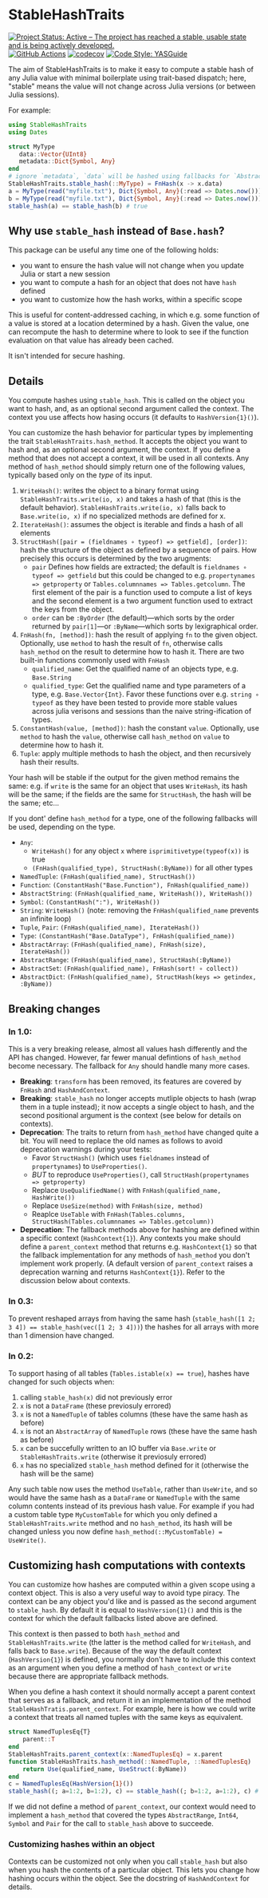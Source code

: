 # StableHashTraits

[![Project Status: Active – The project has reached a stable, usable state and is being actively developed.](https://www.repostatus.org/badges/latest/active.svg)](https://www.repostatus.org/#active)
 [![GitHub Actions](https://github.com/beacon-biosignals/StableHashTraits.jl/workflows/CI/badge.svg)](https://github.com/beacon-biosignals/StableHashTraits.jl/actions/workflows/ci.yml)
 [![codecov](https://codecov.io/gh/beacon-biosignals/StableHashTraits.jl/branch/main/graph/badge.svg?token=4O1YO0GMNM)](https://codecov.io/gh/beacon-biosignals/StableHashTraits.jl)
[![Code Style: YASGuide](https://img.shields.io/badge/code%20style-yas-violet.svg)](https://github.com/jrevels/YASGu)


The aim of StableHashTraits is to make it easy to compute a stable hash of any Julia value
with minimal boilerplate using trait-based dispatch; here, "stable" means the value will not
change across Julia versions (or between Julia sessions). 

For example:

```julia
using StableHashTraits
using Dates

struct MyType
   data::Vector{UInt8}
   metadata::Dict{Symbol, Any}
end
# ignore `metadata`, `data` will be hashed using fallbacks for `AbstractArray` type
StableHashTraits.stable_hash(::MyType) = FnHash(x -> x.data) 
a = MyType(read("myfile.txt"), Dict{Symbol, Any}(:read => Dates.now()))
b = MyType(read("myfile.txt"), Dict{Symbol, Any}(:read => Dates.now()))
stable_hash(a) == stable_hash(b) # true
```

## Why use `stable_hash` instead of `Base.hash`?

This package can be useful any time one of the following holds:

- you want to ensure the hash value will not change when you update Julia or start a new session
- you want to compute a hash for an object that does not have `hash` defined
- you want to customize how the hash works, within a specific scope

This is useful for content-addressed caching, in which e.g. some function of a value is stored at a location determined by a hash. Given the value, one can recompute the hash to determine where to look to see if the function evaluation on that value has already been cached.

It isn't intended for secure hashing.

## Details

You compute hashes using `stable_hash`. This is called on the object you want to hash, and, as an optional second argument called the context. The context you use affects how hasing occurs (it defaults to `HashVersion{1}()`).

You can customize the hash behavior for particular types by implementing the trait
`StableHashTraits.hash_method`. It accepts the object you want to hash and, as an optional second argument, the context. If you define a method that does not accept a context, it will be used in all contexts. Any method of `hash_method` should simply return one of the following values, typically based only on the *type* of its input.

<!-- START_HASH_TRAITS -->
1. `WriteHash()`: writes the object to a binary format using `StableHashTraits.write(io, x)`
    and takes a hash of that (this is the default behavior). `StableHashTraits.write(io, x)`
    falls back to `Base.write(io, x)` if no specialized methods are defined for x.
2. `IterateHash()`: assumes the object is iterable and finds a hash of all elements
3. `StructHash([pair = (fieldnames ∘ typeof) => getfield], [order])`: hash the structure of
    the object as defined by a sequence of pairs. How precisely this occurs is determined by
    the two arugments: 
      - `pair` Defines how fields are extracted; the default is 
        `fieldnames ∘ typeof => getfield` 
        but this could be changed to e.g. `propertynames => getproperty` or
        `Tables.columnnames => Tables.getcolumn`. The first element of the pair is a
        function used to compute a list of keys and the second element is a two argument
        function used to extract the keys from the object. 
      - `order` can be `:ByOrder` (the default)—which sorts by the order returned by
        `pair[1]`—or `:ByName`—which sorts by lexigraphical order.
4. `FnHash(fn, [method])`: hash the result of applying `fn` to the given object. Optionally,
   use `method` to hash the result of `fn`, otherwise calls `hash_method` on the result to
   determine how to hash it. There are two built-in functions commonly used with
   `FnHash`
    - `qualified_name`: Get the qualified name of an objects type, e.g. `Base.String`
    - `qualified_type`: Get the qualified name and type parameters of a type, e.g.
       `Base.Vector{Int}`. 
    Favor these functions over e.g. `string ∘ typeof` as they have been tested to provide
    more stable values across julia verisons and sessions than the naive
    string-ification of types.
5. `ConstantHash(value, [method])`: hash the constant `value`. Optionally, use `method` to
    hash the `value`, otherwise call `hash_method` on `value` to determine how to hash it.
6. `Tuple`: apply multiple methods to hash the object, and then recursively hash their
    results. 

Your hash will be stable if the output for the given method remains the same: e.g. if
`write` is the same for an object that uses `WriteHash`, its hash will be the same; if the
fields are the same for `StructHash`, the hash will be the same; etc...

If you dont' define `hash_method` for a type, one of the following fallbacks will be used,
depending on the type.

- `Any`: 
    - `WriteHash()` for any object `x` where `isprimitivetype(typeof(x))` is true
    - `(FnHash(qualified_type), StructHash(:ByName))` for all other types
- `NamedTuple`: `(FnHash(qualified_name), StructHash())`
- `Function`: `(ConstantHash("Base.Function"), FnHash(qualified_name))`
- `AbstractString`: `(FnHash(qualified_name, WriteHash()), WriteHash())`
- `Symbol`: `(ConstantHash(":"), WriteHash())`
- `String`: `WriteHash()` (note: removing the `FnHash(qualified_name` prevents an infinite loop)
- `Tuple`, `Pair`: `(FnHash(qualified_name), IterateHash())`
- `Type`: `(ConstantHash("Base.DataType"), FnHash(qualified_name))`
- `AbstractArray`: `(FnHash(qualified_name), FnHash(size), IterateHash())`
- `AbstractRange`: `(FnHash(qualified_name), StructHash(:ByName))`
- `AbstractSet`: `(FnHash(qualified_name), FnHash(sort! ∘ collect))`
- `AbstractDict`: `(FnHash(qualified_name), StructHash(keys => getindex, :ByName))`

<!-- END_HASH_TRAITS -->

## Breaking changes

### In 1.0:

This is a very breaking release, almost all values hash differently and the API has changed.
However, far fewer manual defintions of `hash_method` become necessary. The fallback for
`Any` should handle many more cases. 

- **Breaking**: `transform` has been removed, its features are covered by `FnHash` and
  `HashAndContext`.
- **Breaking**: `stable_hash` no longer accepts mutliple objects to hash (wrap them in a
  tuple instead); it now accepts a single object to hash, and the second positional argument
  is the context (see below for details on contexts).
- **Deprecation**: The traits to return from `hash_method` have changed quite a bit. You
  will need to replace the old names as follows to avoid deprecation warnings during your
  tests:
    - Favor `StructHash()` (which uses `fieldnames` instead of `propertynames`) 
      to `UseProperties()`.
    - *BUT* to reproduce `UseProperties()`, call `StructHash(propertynames => getproperty)`
    - Replace `UseQualifiedName()` with `FnHash(qualified_name, HashWrite())`
    - Replace `UseSize(method)` with `FnHash(size, method)`
    - Reaplce `UseTable` with `FnHash(Tables.columns, StructHash(Tables.columnnames => Tables.getcolumn))`
- **Deprecation**: The fallback methods above for hashing are defined within a specific
  context (`HashContext{1}`). Any contexts you make should define a `parent_context`
  method that returns e.g. `HashContext{1}` so that the fallback implementation for any
  methods of `hash_method` you don't implement work properly. (A default version of
  `parent_context` raises a deprecation warning and returns `HashContext{1}`). Refer to the
  discussion below about contexts.

### In 0.3:

To prevent reshaped arrays from having the same hash (`stable_hash([1 2; 3 4]) ==
stable_hash(vec([1 2; 3 4]))`) the hashes for all arrays with more than 1 dimension have
changed.

### In 0.2:

To support hasing of all tables (`Tables.istable(x) == true`), hashes have changed for such
objects when:
   1. calling `stable_hash(x)` did not previously error
   1. `x` is not a `DataFrame` (these previosuly errored)
   2. `x` is not a `NamedTuple` of tables columns (these have the same hash as before)
   3. `x` is not an `AbstractArray` of `NamedTuple` rows (these have the same hash as before)
   4. `x` can be succefully written to an IO buffer via `Base.write` or
     `StableHashTraits.write` (otherwise it previosuly errored)
   5. `x` has no specialized `stable_hash` method defined for it (otherwise
   the hash will be the same)

Any such table now uses the method `UseTable`, rather than `UseWrite`, and so would have the
same hash as a `DataFrame` or `NamedTuple` with the same column contents instead of its
previous hash value. For example if you had a custom table type `MyCustomTable` for which
you only defined a `StableHashTraits.write` method and no `hash_method`, its hash will be
changed unless you now define `hash_method(::MyCustomTable) = UseWrite()`.

<!-- START_CONTEXTS -->
## Customizing hash computations with contexts

You can customize how hashes are computed within a given scope using a context object. This
is also a very useful way to avoid type piracy. The context can be any object you'd like and
is passed as the second argument to `stable_hash`. By default it is equal to
`HashVersion{1}()` and this is the context for which the default fallbacks listed above are
defined.

This context is then passed to both `hash_method` and `StableHashTraits.write` (the latter
is the method called for `WriteHash`, and falls back to `Base.write`). Because of the way
the default context (`HashVersion{1}`) is defined, you normally don't have to include this
context as an argument when you define a method of `hash_context` or `write` because there
are appropriate fallback methods.

When you define a hash context it should normally accept a parent context that serves as a
fallback, and return it in an implementation of the method
`StableHashTratis.parent_context`. For example, here is how we could write a context that
treats all named tuples with the same keys as equivalent. 

```julia
struct NamedTuplesEq{T}
    parent::T
end
StableHashTraits.parent_context(x::NamedTuplesEq) = x.parent
function StableHashTraits.hash_method(::NamedTuple, ::NamedTuplesEq) 
    return Use(qualified_name, UseStruct(:ByName))
end
c = NamedTuplesEq(HashVersion{1}())
stable_hash((; a=1:2, b=1:2), c) == stable_hash((; b=1:2, a=1:2), c) # true
```

If we did not define a method of `parent_context`, our context would need to implement a
`hash_method` that covered the types `AbstractRange`, `Int64`, `Symbol` and `Pair` for the
call to `stable_hash` above to succeede. 

### Customizing hashes within an object

Contexts can be customized not only when you call `stable_hash` but also when you hash the
contents of a particular object. This lets you change how hashing occurs within the object.
See the docstring of `HashAndContext` for details. 
<!-- END_CONTEXTS -->
